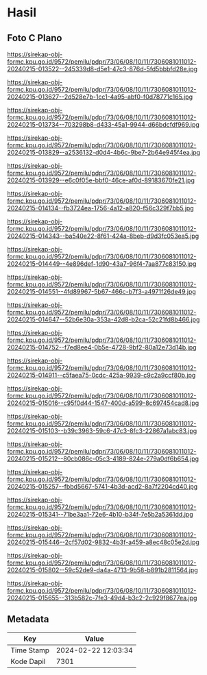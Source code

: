 # Hasil

## Foto C Plano

https://sirekap-obj-formc.kpu.go.id/9572/pemilu/pdpr/73/06/08/10/11/7306081011012-20240215-013522--245339d8-d5e1-47c3-876d-5fd5bbbfd28e.jpg

https://sirekap-obj-formc.kpu.go.id/9572/pemilu/pdpr/73/06/08/10/11/7306081011012-20240215-013627--2d528e7b-1cc1-4a95-abf0-f0d78771c165.jpg

https://sirekap-obj-formc.kpu.go.id/9572/pemilu/pdpr/73/06/08/10/11/7306081011012-20240215-013734--703298b8-d433-45a1-9944-d66bdcfdf969.jpg

https://sirekap-obj-formc.kpu.go.id/9572/pemilu/pdpr/73/06/08/10/11/7306081011012-20240215-013829--a2536132-d0d4-4b6c-9be7-2b64e945f4ea.jpg

https://sirekap-obj-formc.kpu.go.id/9572/pemilu/pdpr/73/06/08/10/11/7306081011012-20240215-013929--e6c0f05e-bbf0-46ce-af0d-89183670fe21.jpg

https://sirekap-obj-formc.kpu.go.id/9572/pemilu/pdpr/73/06/08/10/11/7306081011012-20240215-014134--fb3724ea-1756-4a12-a820-f56c329f7bb5.jpg

https://sirekap-obj-formc.kpu.go.id/9572/pemilu/pdpr/73/06/08/10/11/7306081011012-20240215-014343--ba540e22-8f61-424a-8beb-d9d3fc053ea5.jpg

https://sirekap-obj-formc.kpu.go.id/9572/pemilu/pdpr/73/06/08/10/11/7306081011012-20240215-014449--4e896def-1d90-43a7-96f4-7aa877c83150.jpg

https://sirekap-obj-formc.kpu.go.id/9572/pemilu/pdpr/73/06/08/10/11/7306081011012-20240215-014551--4fd89967-5b67-466c-b7f3-a4971f26de49.jpg

https://sirekap-obj-formc.kpu.go.id/9572/pemilu/pdpr/73/06/08/10/11/7306081011012-20240215-014647--52b6e30a-353a-42d8-b2ca-52c21fd8b466.jpg

https://sirekap-obj-formc.kpu.go.id/9572/pemilu/pdpr/73/06/08/10/11/7306081011012-20240215-014752--f7ed8ee4-0b5e-4728-9bf2-80a12e73d14b.jpg

https://sirekap-obj-formc.kpu.go.id/9572/pemilu/pdpr/73/06/08/10/11/7306081011012-20240215-014911--c5faea75-0cdc-425a-9939-c9c2a9ccf80b.jpg

https://sirekap-obj-formc.kpu.go.id/9572/pemilu/pdpr/73/06/08/10/11/7306081011012-20240215-015016--c95f0d44-1547-400d-a599-8c697454cad8.jpg

https://sirekap-obj-formc.kpu.go.id/9572/pemilu/pdpr/73/06/08/10/11/7306081011012-20240215-015103--b39c3963-59c6-47c3-8fc3-22867a1abc83.jpg

https://sirekap-obj-formc.kpu.go.id/9572/pemilu/pdpr/73/06/08/10/11/7306081011012-20240215-015212--80cb086c-05c3-4189-824e-279a0df6b654.jpg

https://sirekap-obj-formc.kpu.go.id/9572/pemilu/pdpr/73/06/08/10/11/7306081011012-20240215-015257--fbbd5667-5741-4b3d-acd2-8a7f2204cd40.jpg

https://sirekap-obj-formc.kpu.go.id/9572/pemilu/pdpr/73/06/08/10/11/7306081011012-20240215-015341--71be3aa1-72e6-4b10-b34f-7e5b2a5361dd.jpg

https://sirekap-obj-formc.kpu.go.id/9572/pemilu/pdpr/73/06/08/10/11/7306081011012-20240215-015446--2cf57d02-9832-4b3f-a459-a8ec48c05e2d.jpg

https://sirekap-obj-formc.kpu.go.id/9572/pemilu/pdpr/73/06/08/10/11/7306081011012-20240215-015802--59c52de9-da4a-4713-9b58-b891b2811564.jpg

https://sirekap-obj-formc.kpu.go.id/9572/pemilu/pdpr/73/06/08/10/11/7306081011012-20240215-015655--313b582c-7fe3-49d4-b3c2-2c929f8677ea.jpg


## Metadata

| Key        | Value               |
| ---------- | ------------------- |
| Time Stamp | 2024-02-22 12:03:34 |
| Kode Dapil | 7301                |



